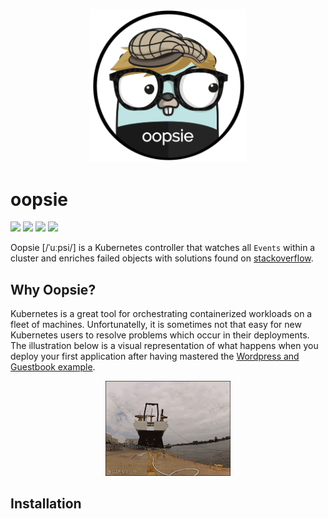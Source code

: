 <p align="center"><img src="docs/images/logo_v1.png" width="250"></p>

# oopsie

<a href="https://github.com/afritzler/oopsie/actions"><img src="https://github.com/afritzler/oopsie/workflows/Docker/badge.svg"></a> <a href="https://github.com/afritzler/oopsie/blob/master/LICENSE"><img src="https://img.shields.io/github/license/afritzler/oopsie"></a> <a href="https://github.com/afritzler/oopsie"><img src="https://img.shields.io/github/stars/afritzler/oopsie?style=social"></a> <a href="https://twitter.com/afritzler"><img src="https://img.shields.io/twitter/follow/afritzler?style=social"></a>

Oopsie [/ˈuːpsi/] is a Kubernetes controller that watches all `Events` within a cluster and enriches failed objects with solutions found on [stackoverflow](https://stackoverflow.com).

## Why Oopsie?

Kubernetes is a great tool for orchestrating containerized workloads on a fleet of machines. Unfortunatelly, it is sometimes not that easy for new Kubernetes users to resolve problems which occur in their deployments. The illustration below is a visual representation of what happens when you deploy your first application after having mastered the [Wordpress and Guestbook example](https://github.com/kubernetes/examples).

<p align="center"><img src="docs/images/shipit.gif" width="200"></p>

## Installation